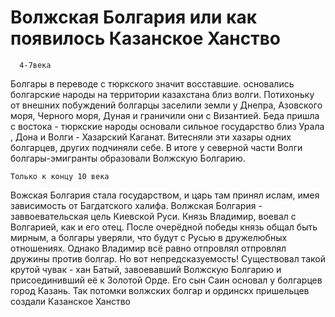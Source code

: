 #  Волжская Болгария или как появилось Казанское Ханство

      4-7века
	  
Болгары в переводе с тюркского значит восставшие.
основались болгарские народы на территории казахстана близ волги. Потихоньку от внешних побуждений болгарцы заселили земли у Днепра, Азовского моря, Черного моря, Дуная и граничили они с Византией. Беда пришла с востока - тюркские народы основали сильное государство близ Урала , Дона и Волги - Хазарский Каганат. Витесняли эти хазары одних болгарцев, других подчиняли себе. В итоге у северной части Волги болгары-эмигранты образовали Волжскую Болгарию.

    Только к концу 10 века
	
Вожская Болгария стала государством, и царь там принял ислам, имея зависимость от Багдатского халифа.
Волжская Болгария - заввоевательская цель Киевской Руси. Князь Владимир, воевал с Волгарией, как и его отец. После очерёдной победы князь общал быть мирным, а болгары уверяли, что будут с Русью в дружелюбных отношениях. Однако Владимир всё равно отпровлял отпровлял дружины против болгар.
 Но вот непредсказуемость! Существовал такой крутой чувак - хан Батый, завоевавший Волжскую Болгарию и присоединивший её к Золотой Орде. 
 Его сын Саин основал у болгарцев город Казань. Так потомки волжских болгар и ординскх пришельцев создали Казанское Ханство